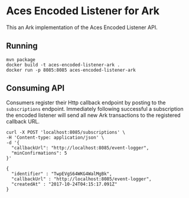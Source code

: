 # Aces Encoded Listener for Ark

This an Ark implementation of the Aces Encoded Listener API.


## Running

```
mvn package
docker build -t aces-encoded-listener-ark .
docker run -p 8085:8085 aces-encoded-listener-ark
```

## Consuming API

Consumers register their Http callback endpoint by posting to the `subscriptions`
endpoint. Immediately following successful a subscription the encoded
listener will send all new Ark transactions to the registered callback
URL.

```shell
curl -X POST 'localhost:8085/subscriptions' \
-H 'Content-type: application/json' \
-d '{
  "callbackUrl": "http://localhost:8085/event-logger",
  "minConfirmations": 5
}'
```

```
{
  "identifier" : "TwpEVgS64WKG4WalMgBk",
  "callbackUrl" : "http://localhost:8085/event-logger",
  "createdAt" : "2017-10-24T04:15:17.091Z"
}
```
